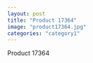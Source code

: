 ```yaml
---
layout: post
title: "Product 17364"
image: "product17364.jpg"
categories: "category1"
---
```

Product 17364
